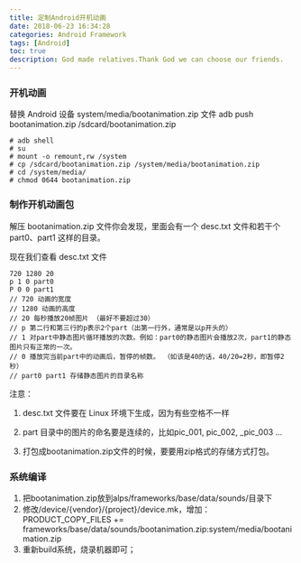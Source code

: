 ```yaml
---
title: 定制Android开机动画
date: 2018-06-23 16:34:28
categories: Android Framework
tags: [Android]
toc: true
description: God made relatives.Thank God we can choose our friends. 
---
```


### 开机动画
替换 Android 设备 system/media/bootanimation.zip 文件
adb push bootanimation.zip /sdcard/bootanimation.zip
```
# adb shell
# su
# mount -o remount,rw /system
# cp /sdcard/bootanimation.zip /system/media/bootanimation.zip
# cd /system/media/
# chmod 0644 bootanimation.zip
```
### 制作开机动画包
解压 bootanimation.zip 文件你会发现，里面会有一个 desc.txt 文件和若干个 part0、part1 这样的目录。

现在我们查看 desc.txt 文件
```
720 1280 20
p 1 0 part0
P 0 0 part1
// 720 动画的宽度
// 1280 动画的高度
// 20 每秒播放20帧图片 （最好不要超过30）
// p 第二行和第三行的p表示2个part（出第一行外，通常是以p开头的）
// 1 对part中静态图片循环播放的次数。例如：part0的静态图片会播放2次，part1的静态图片只有正常的一次。
// 0 播放完当前part中的动画后，暂停的帧数。 （如该是40的话，40/20=2秒，即暂停2秒）
// part0 part1 存储静态图片的目录名称
```
注意：

1. desc.txt 文件要在 Linux 环境下生成，因为有些空格不一样

2. part 目录中的图片的命名要是连续的，比如pic_001, pic_002, _pic_003 …

3. 打包成bootanimation.zip文件的时候，要要用zip格式的存储方式打包。


### 系统编译
1. 把bootanimation.zip放到alps/frameworks/base/data/sounds/目录下
2. 修改/device/{vendor}/{project}/device.mk，增加：
PRODUCT_COPY_FILES += frameworks/base/data/sounds/bootanimation.zip:system/media/bootanimation.zip
3. 重新build系统，烧录机器即可；